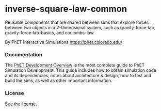 inverse-square-law-common
======

Reusable components that are shared between sims that explore forces between two objects in a 2-Dimensional system,
such as gravity-force-lab, gravity-force-lab-basics, and coulombs-law.

By PhET Interactive Simulations
https://phet.colorado.edu/

### Documentation

The [PhET Development Overview](https://github.com/phetsims/phet-info/blob/main/doc/phet-development-overview.md) is the
most complete guide to PhET Simulation Development. This guide includes how
to obtain simulation code and its dependencies, notes about architecture & design, how to test and build the sims, as
well as other important information.

### License

See the [license](LICENSE).